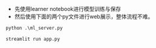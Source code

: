 
+ 先使用learner notebook进行模型训练与保存
+ 然后使用下面的两个py文件进行web展示，整体流程不难。

```python
python .\ml_server.py

streamlit run app.py
```



